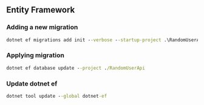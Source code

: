 ﻿
## Entity Framework

### Adding a new migration

```bat
dotnet ef migrations add init --verbose --startup-project .\RandomUserApi
```

### Applying migration

```bat
dotnet ef database update --project ./RandomUserApi
```

### Update dotnet ef

```bat
dotnet tool update --global dotnet-ef
```
